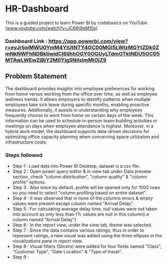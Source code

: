 # HR-Dashboard

This is a guided project to learn Power BI by codebasics on YouTube (www.youtube.com/watch?v=JC66t9eM10s)

### Dashboard Link : https://app.powerbi.com/view?r=eyJrIjoiMWU0YmM4YjUtNTY4OC00MGI5LWIzMGYtZDk0ZmNkNWFhNDBkIiwidCI6IjhhOGY0OGUyLTdmOTktNDU5OC05MTAwLWEwZjBjY2M0Yjg5NiIsImMiOjZ9

## Problem Statement

The dashboard provides insights into employee preferences for working from home versus working from the office over time, as well as employee wellness trends. It allows employers to identify patterns when multiple employees take sick leave during specific months, enabling proactive measures. Additionally, it assists in understanding why employees frequently choose to work from home on certain days of the week. This information can be used to schedule in-person team-building activities or meetings on days when employee attendance is highest. Moreover, in a hybrid work model, the dashboard supports data-driven decisions for optimizing office capacity planning when concerning space utilization and infrastructure costs.

### Steps followed 

- Step 1 : Load data into Power BI Desktop, dataset is a csv file.
- Step 2 : Open power query editor & in view tab under Data preview section, check "column distribution", "column quality" & "column profile" options.
- Step 3 : Also since by default, profile will be opened only for 1000 rows so you need to select "column profiling based on entire dataset".
- Step 4 : It was observed that in none of the columns errors & empty values were present except column named "Arrival Delay".
- Step 5 : For calculating average delay time, null values were not taken into account as only less than 1% values are null in this column(i.e column named "Arrival Delay") 
- Step 6 : In the report view, under the view tab, theme was selected.
- Step 7 : Since the data contains various ratings, thus in order to represent ratings, a new visual was added using the three ellipses in the visualizations pane in report view. 
- Step 8 : Visual filters (Slicers) were added for four fields named "Class", "Customer Type", "Gate Location" & "Type of travel".
- Step 9 : 
